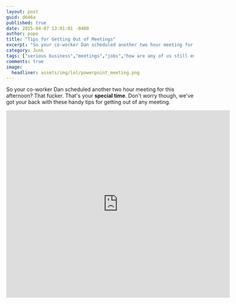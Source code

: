 ```yaml
---
layout: post
guid: d646a
published: true
date: 2015-04-07 13:01:01 -0400
author: pope
title: "Tips for Getting Out of Meetings"
excerpt: "So your co-worker Dan scheduled another two hour meeting for this afternoon? That fucker. That's your special time. Don't worry though, we've got your back with these handy tips for getting out of any meeting."
category: Junk
tags: ["serious business","meetings","jobs","how are any of us still employed?","employment","Powerpoint","Fuck Dan","don't be a terrorist","summoning Great Old Ones","lovecraft? more like loveshaft"]
comments: true 
image:
  headliner: assets/img/lol/powerpoint_meeting.png
---
```


So your co-worker Dan scheduled another two hour meeting for this afternoon? That fucker. That's your **special time**. Don't worry though, we've got your back with these handy tips for getting out of any meeting.

<iframe src="https://www.slideshare.net/slideshow/embed_code/46708122" width="600" height="504" frameborder="0" marginwidth="0" marginheight="0" scrolling="no"></iframe>